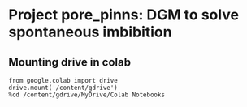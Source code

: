 # Project pore_pinns: DGM to solve spontaneous imbibition

## Mounting drive in colab

```
from google.colab import drive
drive.mount('/content/gdrive')
%cd /content/gdrive/MyDrive/Colab Notebooks
```
